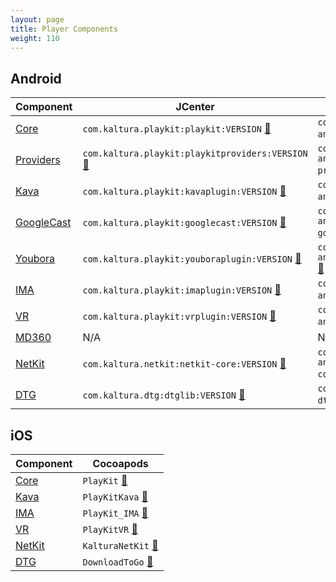 ```yaml
---
layout: page
title: Player Components
weight: 110
---
```


## Android

| Component | JCenter | JitPack |
| ---- | ------- | ------- |
| [Core](https://github.com/kaltura/playkit-android) | `com.kaltura.playkit:playkit:VERSION` [🔗](https://bintray.com/kaltura/android/playkit) | `com.kaltura:playkit-android:TAG` [🔗](https://jitpack.io/#com.kaltura/playkit-android) |
| [Providers](https://github.com/kaltura/playkit-android-providers) | `com.kaltura.playkit:playkitproviders:VERSION` [🔗](https://bintray.com/kaltura/android/playkitproviders) | `com.kaltura:playkit-android-providers:TAG` [🔗](https://jitpack.io/#com.kaltura/playkit-android-providers) |
| [Kava](https://github.com/kaltura/playkit-android-kava) | `com.kaltura.playkit:kavaplugin:VERSION` [🔗](https://bintray.com/kaltura/android/kavaplugin) | `com.kaltura:playkit-android-kava:TAG` [🔗](https://jitpack.io/#com.kaltura/playkit-android-kava) |
| [GoogleCast](https://github.com/kaltura/playkit-android-googlecast) | `com.kaltura.playkit:googlecast:VERSION` [🔗](https://bintray.com/kaltura/android/googlecast) | `com.kaltura:playkit-android-googlecast:TAG` [🔗](https://jitpack.io/#com.kaltura/playkit-android-googlecast) |
| [Youbora](https://github.com/kaltura/playkit-android-youbora) | `com.kaltura.playkit:youboraplugin:VERSION` [🔗](https://bintray.com/kaltura/android/youboraplugin) | `com.kaltura:playkit-android-youbora:TAG` [🔗](https://jitpack.io/#com.kaltura/playkit-android-youbora) |
| [IMA](https://github.com/kaltura/playkit-android-ima) | `com.kaltura.playkit:imaplugin:VERSION` [🔗](https://bintray.com/kaltura/android/imaplugin) | `com.kaltura:playkit-android-ima:TAG` [🔗](https://jitpack.io/#com.kaltura/playkit-android-ima) |
| [VR](https://github.com/kaltura/playkit-android-vr) | `com.kaltura.playkit:vrplugin:VERSION` [🔗](https://bintray.com/kaltura/android/vrplugin) | `com.kaltura:playkit-android-vr:TAG` [🔗](https://jitpack.io/#com.kaltura/playkit-android-vr) |
| [MD360](https://github.com/kaltura/MD360Player4Android) | N/A | N/A |
| [NetKit](https://github.com/kaltura/netkit-android) | `com.kaltura.netkit:netkit-core:VERSION` [🔗](https://bintray.com/kaltura/android/netkit-core) | `com.kaltura.netkit-android:netkit-core:TAG` [🔗](https://jitpack.io/#com.kaltura/netkit-android) |
| [DTG](https://github.com/kaltura/playkit-dtg-android) | `com.kaltura.dtg:dtglib:VERSION` [🔗](https://bintray.com/kaltura/android/dtglib) | `com.kaltura:playkit-dtg-android:TAG` [🔗](https://jitpack.io/#com.kaltura/playkit-dtg-android) |

## iOS

| Component | Cocoapods |
| --------- | --------- |
| [Core](https://github.com/kaltura/playkit-ios) | `PlayKit` [🔗](https://cocoapods.org/pods/PlayKit) |
| [Kava](https://github.com/kaltura/playkit-ios-kava) | `PlayKitKava` [🔗](https://cocoapods.org/pods/PlayKitKava) |
| [IMA](https://github.com/kaltura/playkit-ios-ima) | `PlayKit_IMA` [🔗](https://cocoapods.org/pods/PlayKit_IMA) |
| [VR](https://github.com/kaltura/playkit-ios-vr) | `PlayKitVR` [🔗](https://cocoapods.org/pods/PlayKitVR) |
| [NetKit](https://github.com/kaltura/netkit-ios) | `KalturaNetKit` [🔗](https://cocoapods.org/pods/KalturaNetKit) |
| [DTG](https://github.com/kaltura/playkit-ios-dtg) | `DownloadToGo` [🔗](https://cocoapods.org/pods/DownloadToGo) |
